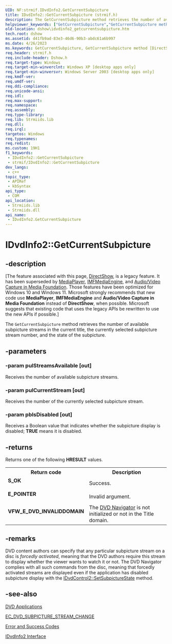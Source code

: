 ```yaml
---
UID: NF:strmif.IDvdInfo2.GetCurrentSubpicture
title: IDvdInfo2::GetCurrentSubpicture (strmif.h)
description: The GetCurrentSubpicture method retrieves the number of available subpicture streams in the current title, the currently selected subpicture stream number, and the state of the subpicture.
helpviewer_keywords: ["GetCurrentSubpicture","GetCurrentSubpicture method [DirectShow]","GetCurrentSubpicture method [DirectShow]","IDvdInfo2 interface","IDvdInfo2 interface [DirectShow]","GetCurrentSubpicture method","IDvdInfo2.GetCurrentSubpicture","IDvdInfo2::GetCurrentSubpicture","IDvdInfo2GetCurrentSubpicture","dshow.idvdinfo2_getcurrentsubpicture","strmif/IDvdInfo2::GetCurrentSubpicture"]
old-location: dshow\idvdinfo2_getcurrentsubpicture.htm
tech.root: dshow
ms.assetid: d41fb9ad-83e3-46d6-90b3-abdc61a6b997
ms.date: 4/26/2023
ms.keywords: GetCurrentSubpicture, GetCurrentSubpicture method [DirectShow], GetCurrentSubpicture method [DirectShow],IDvdInfo2 interface, IDvdInfo2 interface [DirectShow],GetCurrentSubpicture method, IDvdInfo2.GetCurrentSubpicture, IDvdInfo2::GetCurrentSubpicture, IDvdInfo2GetCurrentSubpicture, dshow.idvdinfo2_getcurrentsubpicture, strmif/IDvdInfo2::GetCurrentSubpicture
req.header: strmif.h
req.include-header: Dshow.h
req.target-type: Windows
req.target-min-winverclnt: Windows XP [desktop apps only]
req.target-min-winversvr: Windows Server 2003 [desktop apps only]
req.kmdf-ver: 
req.umdf-ver: 
req.ddi-compliance: 
req.unicode-ansi: 
req.idl: 
req.max-support: 
req.namespace: 
req.assembly: 
req.type-library: 
req.lib: Strmiids.lib
req.dll: 
req.irql: 
targetos: Windows
req.typenames: 
req.redist: 
ms.custom: 19H1
f1_keywords:
 - IDvdInfo2::GetCurrentSubpicture
 - strmif/IDvdInfo2::GetCurrentSubpicture
dev_langs:
 - c++
topic_type:
 - APIRef
 - kbSyntax
api_type:
 - COM
api_location:
 - Strmiids.lib
 - Strmiids.dll
api_name:
 - IDvdInfo2.GetCurrentSubpicture
---
```


# IDvdInfo2::GetCurrentSubpicture


## -description

\[The feature associated with this page, [DirectShow](/windows/win32/directshow/directshow), is a legacy feature. It has been superseded by [MediaPlayer](/uwp/api/Windows.Media.Playback.MediaPlayer), [IMFMediaEngine](/windows/win32/api/mfmediaengine/nn-mfmediaengine-imfmediaengine), and [Audio/Video Capture in Media Foundation](windows/win32/medfound/audio-video-capture-in-media-foundation). Those features have been optimized for Windows 10 and Windows 11. Microsoft strongly recommends that new code use **MediaPlayer**, **IMFMediaEngine** and **Audio/Video Capture in Media Foundation** instead of **DirectShow**, when possible. Microsoft suggests that existing code that uses the legacy APIs be rewritten to use the new APIs if possible.\]

The <code>GetCurrentSubpicture</code> method retrieves the number of available subpicture streams in the current title, the currently selected subpicture stream number, and the state of the subpicture.

## -parameters

### -param pulStreamsAvailable [out]

Receives the number of available subpicture streams.

### -param pulCurrentStream [out]

Receives the number of the currently selected subpicture stream.

### -param pbIsDisabled [out]

Receives a Boolean value that indicates whether the subpicture display is disabled; <b>TRUE</b> means it is disabled.

## -returns

Returns one of the following <b>HRESULT</b> values.

<table>
<tr>
<th>Return code</th>
<th>Description</th>
</tr>
<tr>
<td width="40%">
<dl>
<dt><b>S_OK</b></dt>
</dl>
</td>
<td width="60%">
Success.

</td>
</tr>
<tr>
<td width="40%">
<dl>
<dt><b>E_POINTER</b></dt>
</dl>
</td>
<td width="60%">
Invalid argument.

</td>
</tr>
<tr>
<td width="40%">
<dl>
<dt><b>VFW_E_DVD_INVALIDDOMAIN</b></dt>
</dl>
</td>
<td width="60%">
The <a href="/windows/desktop/DirectShow/dvd-navigator-filter">DVD Navigator</a> is not initialized or not in the Title domain.

</td>
</tr>
</table>

## -remarks

DVD content authors can specify that any particular subpicture stream on a disc is <i>forcedly activated</i>, meaning that the DVD authors require this stream to display whether the viewer wants to watch it or not. The DVD Navigator complies with all such commands from the disc, meaning that forcedly activated streams are displayed even if the application has disabled subpicture display with the <a href="/windows/desktop/api/strmif/nf-strmif-idvdcontrol2-setsubpicturestate">IDvdControl2::SetSubpictureState</a> method.

## -see-also

<a href="/windows/desktop/DirectShow/dvd-applications">DVD Applications</a>



<a href="/windows/desktop/DirectShow/ec-dvd-subpicture-stream-change">EC_DVD_SUBPICTURE_STREAM_CHANGE</a>



<a href="/windows/desktop/DirectShow/error-and-success-codes">Error and Success Codes</a>



<a href="/windows/desktop/api/strmif/nn-strmif-idvdinfo2">IDvdInfo2 Interface</a>